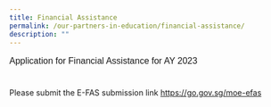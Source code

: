 ```yaml
---
title: Financial Assistance
permalink: /our-partners-in-education/financial-assistance/
description: ""
---
```

<p  style="line-height:1.3; font-size:16px; font-family:Arial; text-align:justify;">Application for Financial Assistance for AY 2023<br><br>

Please submit the E-FAS submission link <a href="https://go.gov.sg/moe-efas">https://go.gov.sg/moe-efas</a></p>